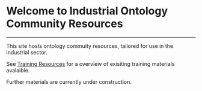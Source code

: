# Welcome to Industrial Ontology Community Resources

---
This site hosts ontology commuity resources, tailored for use in the industrial sector.

See [Training Resources](existing_training.md) for a overview of exisiting training materials avalaible. 

Further materials are currently under construction.
